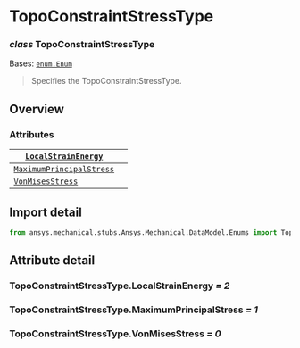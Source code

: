 # TopoConstraintStressType

### *class* TopoConstraintStressType

Bases: [`enum.Enum`](https://docs.python.org/3/library/enum.html#enum.Enum)

> Specifies the TopoConstraintStressType.

> <!-- !! processed by numpydoc !! -->

## Overview

### Attributes

| [`LocalStrainEnergy`](#TopoConstraintStressType.LocalStrainEnergy)                                                                    |    |
|---------------------------------------------------------------------------------------------------------------------------------------|----|
| [`MaximumPrincipalStress`](../../../ACT/Automation/Mechanical/Results/StressResults/MaximumPrincipalStress.md#MaximumPrincipalStress) |    |
| [`VonMisesStress`](#TopoConstraintStressType.VonMisesStress)                                                                          |    |

## Import detail

```python
from ansys.mechanical.stubs.Ansys.Mechanical.DataModel.Enums import TopoConstraintStressType
```

## Attribute detail

### TopoConstraintStressType.LocalStrainEnergy *= 2*

### TopoConstraintStressType.MaximumPrincipalStress *= 1*

### TopoConstraintStressType.VonMisesStress *= 0*
